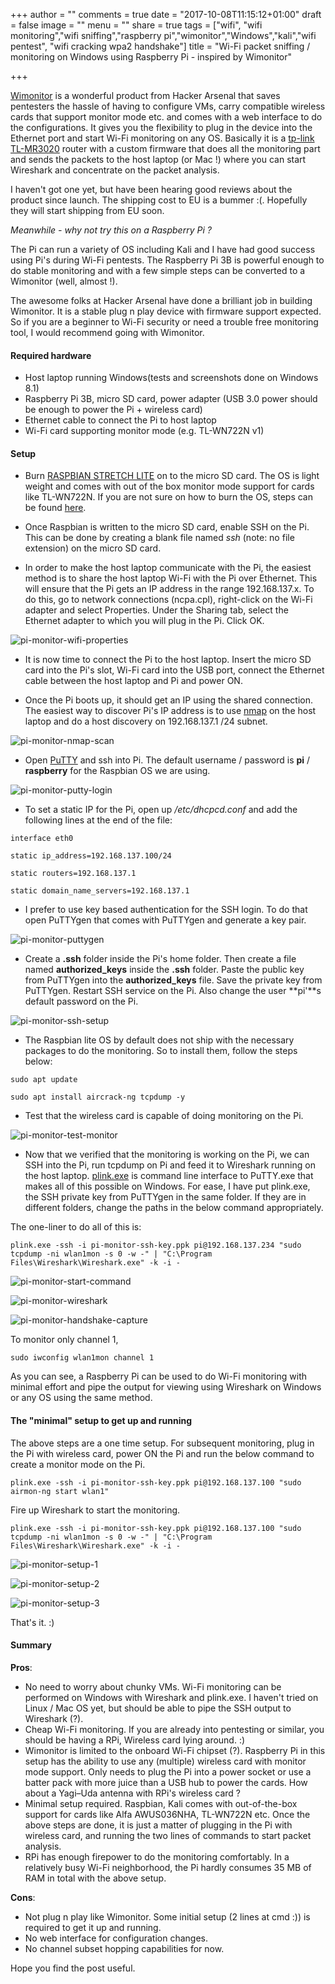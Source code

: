 +++
author = ""
comments = true
date = "2017-10-08T11:15:12+01:00"
draft = false
image = ""
menu = ""
share = true
tags = ["wifi", "wifi monitoring","wifi sniffing","raspberry pi","wimonitor","Windows","kali","wifi pentest", "wifi cracking wpa2 handshake"]
title = "Wi-Fi packet sniffing / monitoring on Windows using Raspberry Pi - inspired by Wimonitor"

+++

[Wimonitor](https://www.hackerarsenal.com/products/wimonitor) is a wonderful product from Hacker Arsenal that saves pentesters the hassle of having to configure VMs, carry compatible wireless cards that support monitor mode etc. and comes with a web interface to do the configurations. It gives you the flexibility to plug in the device into the Ethernet port and start Wi-Fi monitoring on any OS. Basically it is a [tp-link TL-MR3020](http://www.tp-link.com/il/products/details/cat-14_TL-MR3020.html) router with a custom firmware that does all the monitoring part and sends the packets to the host laptop (or Mac !) where you can start Wireshark and concentrate on the packet analysis.

I haven't got one yet, but have been hearing good reviews about the product since launch. The shipping cost to EU is a bummer :(. Hopefully they will start shipping from EU soon.

*Meanwhile - why not try this on a Raspberry Pi ?*

<!--more-->

The Pi can run a variety of OS including Kali and I have had good success using Pi's during Wi-Fi pentests. The Raspberry Pi 3B is powerful enough to do stable monitoring and with a few simple steps can be converted to a Wimonitor (well, almost !). 

The awesome folks at Hacker Arsenal have done a brilliant job in building Wimonitor. It is a stable plug n play device with firmware support expected. So if you are a beginner to Wi-Fi security or need a trouble free monitoring tool, I would recommend going with Wimonitor.

#### **Required hardware**

- Host laptop running Windows(tests and screenshots done on Windows 8.1)
- Raspberry Pi 3B, micro SD card, power adapter (USB 3.0 power should be enough to power the Pi + wireless card)
- Ethernet cable to connect the Pi to host laptop
- Wi-Fi card supporting monitor mode (e.g. TL-WN722N v1)

#### **Setup**

- Burn [RASPBIAN STRETCH LITE](https://www.raspberrypi.org/downloads/raspbian/) on to the micro SD card. The OS is light weight and comes with out of the box monitor mode support for cards like TL-WN722N. If you are not sure on how to burn the OS, steps can be found [here](http://www.raspberry-projects.com/pi/pi-operating-systems/win32diskimager).


- Once Raspbian is written to the micro SD card, enable SSH on the Pi. This can be done by creating a blank file named *ssh* (note: no file extension) on the micro SD card.


- In order to make the host laptop communicate with the Pi, the easiest method is to share the host laptop Wi-Fi with the Pi over Ethernet. This will ensure that the Pi gets an IP address in the range 192.168.137.x. To do this, go to network connections (ncpa.cpl), right-click on the Wi-Fi adapter and select Properties. Under the Sharing tab, select the Ethernet adapter to which you will plug in the Pi. Click OK.

![pi-monitor-wifi-properties](/images/pi-monitor-wifi-properties.png)

- It is now time to connect the Pi to the host laptop. Insert the micro SD card into the Pi's slot, Wi-Fi card into the USB port, connect the Ethernet cable between the host laptop and Pi and power ON.


- Once the Pi boots up, it should get an IP using the shared connection. The easiest way to discover Pi's IP address is to use [nmap](https://nmap.org/download.html) on the host laptop and do a host discovery on 192.168.137.1 /24 subnet.

![pi-monitor-nmap-scan](/images/pi-monitor-nmap-scan.png)

- Open [PuTTY](https://www.chiark.greenend.org.uk/~sgtatham/putty/latest.html) and ssh into Pi. The default username / password is **pi** / **raspberry** for the Raspbian OS we are using.

![pi-monitor-putty-login](/images/pi-monitor-putty-login.png)

- To set a static IP for the Pi, open up */etc/dhcpcd.conf* and add the following lines at the end of the file:

`interface eth0`

`static ip_address=192.168.137.100/24`

`static routers=192.168.137.1`

`static domain_name_servers=192.168.137.1`

- I prefer to use key based authentication for the SSH login. To do that open PuTTYgen that comes with PuTTYgen and generate a key pair.

![pi-monitor-puttygen](/images/pi-monitor-puttygen.png)

- Create a **.ssh** folder inside the Pi's home folder. Then create a file named **authorized_keys** inside the **.ssh** folder. Paste the public key from PuTTYgen into the **authorized_keys** file. Save the private key from PuTTYgen. Restart SSH service on the Pi. Also change the user **pi'**s default password on the Pi.

![pi-monitor-ssh-setup](/images/pi-monitor-ssh-setup.png)

- The Raspbian lite OS by default does not ship with the necessary packages to do the monitoring. So to install them, follow the steps below:

`sudo apt update`

`sudo apt install aircrack-ng tcpdump -y`

- Test that the wireless card is capable of doing monitoring on the Pi.

![pi-monitor-test-monitor](/images/pi-monitor-test-monitor.png)

- Now that we verified that the monitoring is working on the Pi, we can SSH into the Pi, run tcpdump on Pi and feed it to Wireshark running on the host laptop. [plink.exe](https://www.chiark.greenend.org.uk/~sgtatham/putty/latest.html) is command line interface to PuTTY.exe that makes all of this possible on Windows. For ease, I have put plink.exe, the SSH private key from PuTTYgen in the same folder. If they are in different folders, change the paths in the below command appropriately.

The one-liner to do all of this is:

`plink.exe -ssh -i pi-monitor-ssh-key.ppk pi@192.168.137.234 "sudo tcpdump -ni wlan1mon -s 0 -w -" | "C:\Program Files\Wireshark\Wireshark.exe" -k -i -` 

![pi-monitor-start-command](/images/pi-monitor-start-command.png)

![pi-monitor-wireshark](/images/pi-monitor-wireshark.png)

![pi-monitor-handshake-capture](/images/pi-monitor-handshake-capture.png)

To monitor only channel 1,

`sudo iwconfig wlan1mon channel 1`

As you can see, a Raspberry Pi can be used to do Wi-Fi monitoring with minimal effort and pipe the output for viewing using Wireshark on Windows or any OS using the same method.

#### **The "minimal" setup to get up and running**

The above steps are a one time setup. For subsequent monitoring, plug in the Pi with wireless card, power ON the Pi and run the below command to create a monitor mode on the Pi.

`plink.exe -ssh -i pi-monitor-ssh-key.ppk pi@192.168.137.100 "sudo airmon-ng start wlan1"`

Fire up Wireshark to start the monitoring.

`plink.exe -ssh -i pi-monitor-ssh-key.ppk pi@192.168.137.100 "sudo tcpdump -ni wlan1mon -s 0 -w -" | "C:\Program Files\Wireshark\Wireshark.exe" -k -i -` 

![pi-monitor-setup-1](/images/pi-monitor-setup-1.png)

![pi-monitor-setup-2](/images/pi-monitor-setup-2.png)

![pi-monitor-setup-3](/images/pi-monitor-setup-3.png)

That's it. :)

#### Summary

**Pros**:

- No need to worry about chunky VMs. Wi-Fi monitoring can be performed on Windows with Wireshark and plink.exe. I haven't tried on Linux / Mac OS yet, but should be able to pipe the SSH output to Wireshark (?).
- Cheap Wi-Fi monitoring. If you are already into pentesting or similar, you should be having a RPi, Wireless card lying around. :)
- Wimonitor is limited to the onboard Wi-Fi chipset (?). Raspberry Pi in this setup has the ability to use any (multiple) wireless card with monitor mode support. Only needs to plug the Pi into a power socket or use a batter pack with more juice than a USB hub to power the cards. How about a Yagi–Uda antenna with RPi's wireless card ?
- Minimal setup required. Raspbian, Kali comes with out-of-the-box support for cards like Alfa AWUS036NHA, TL-WN722N etc. Once the above steps are done, it is just a matter of plugging in the Pi with wireless card, and running the two lines of commands to start packet analysis.
- RPi has enough firepower to do the monitoring comfortably. In a relatively busy Wi-Fi neighborhood, the Pi hardly consumes 35 MB of RAM in total with the above setup.

**Cons**:

- Not plug n play like Wimonitor. Some initial setup (2 lines at cmd :)) is required to get it up and running.
- No web interface for configuration changes.
- No channel subset hopping capabilities for now.



Hope you find the post useful.